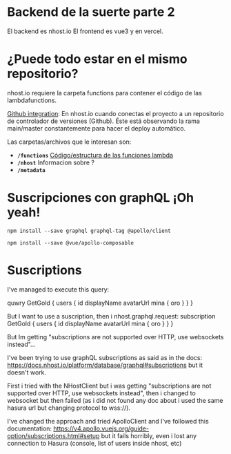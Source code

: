 # Backend de la suerte **parte 2**

El backend es nhost.io
El frontend es vue3 y en vercel.

# ¿Puede todo estar en el mismo repositorio?
nhost.io requiere la carpeta functions para contener el código de las lambdafunctions.

[Github integration](https://docs.nhost.io/platform/nhost/github-integration): En nhost.io cuando conectas el proyecto a un repositorio de controlador de versiones (Github).  Éste está observando la rama main/master constantemente para hacer el deploy automático.

Las carpetas/archivos que le interesan son:
* **`/functions`**  [Código/estructura de las funciones lambda](https://docs.nhost.io/platform/serverless-functions)
* **`/nhost`** Informacion sobre ?
* **`/metadata`** 


# Suscripciones con graphQL ¡Oh yeah!

```
npm install --save graphql graphql-tag @apollo/client
```

```
npm install --save @vue/apollo-composable
```



# Suscriptions
I've managed to execute this query:

quwry GetGold {
    users {
        id
        displayName
        avatarUrl
        mina {
            oro
        }
    }
}

But I want to use a suscription, then i nhost.graphql.request:
subscription GetGold {
    users {
        id
        displayName
        avatarUrl
        mina {
            oro
        }
    }
}

But Im getting "subscriptions are not supported over HTTP, use websockets instead"...



I've been trying to use graphQL subscriptions as said as in the docs: https://docs.nhost.io/platform/database/graphql#subscriptions but it doesn't work.

First i tried with the NHostClient but i was getting "subscriptions are not supported over HTTP, use websockets instead", then i changed to websocket but then failed (as i did not found any doc about i used the same hasura url but changing protocol to wss://).

I've changed the approach and tried ApolloClient and I've followed this documentation: https://v4.apollo.vuejs.org/guide-option/subscriptions.html#setup but it fails horribly, even i lost any connection to Hasura (console, list of users inside nhost, etc)



